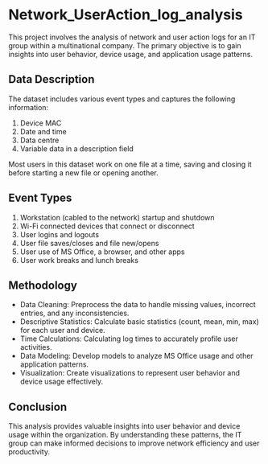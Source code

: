 
# Network_UserAction_log_analysis


This project involves the analysis of network and user action logs for an IT group within a multinational company. The primary objective is to gain insights into user behavior, device usage, and application usage patterns.




## Data Description
The dataset includes various event types and captures the following information:

1) Device MAC
2) Date and time
3) Data centre
4) Variable data in a description field


Most users in this dataset work on one file at a time, saving and closing it before starting a new file or opening another.
## Event Types
1) Workstation (cabled to the network) startup and shutdown
2) Wi-Fi connected devices that connect or disconnect
3) User logins and logouts
4) User file saves/closes and file new/opens
5) User use of MS Office, a browser, and other apps
6) User work breaks and lunch breaks
## Methodology

* Data Cleaning: Preprocess the data to handle missing values, incorrect entries, and any inconsistencies.
* Descriptive Statistics: Calculate basic statistics (count, mean, min, max) for each user and device.
* Time Calculations: Calculating log times to accurately profile user activities.
* Data Modeling: Develop models to analyze MS Office usage and other application patterns.
* Visualization: Create visualizations to represent user behavior and device usage effectively.

## Conclusion


This analysis provides valuable insights into user behavior and device usage within the organization. By understanding these patterns, the IT group can make informed decisions to improve network efficiency and user productivity.
